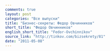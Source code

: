 ```yaml
---
comments: true
layout: post
categories: "Все выпуски"
title: "Бизнес-секреты: Федор Овчинников"
short_title: "Федор Овчинников"
english_short_title: "Fedor-Ovchinnikov"
source_link: "http://tinkov.com/bizsekrety/81"
date: "2011-05-08"
---
```

